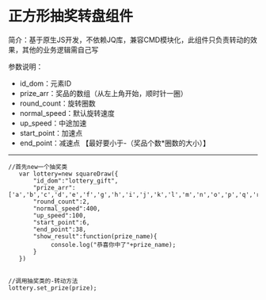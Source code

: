 正方形抽奖转盘组件
=========

简介：基于原生JS开发，不依赖JQ库，兼容CMD模块化，此组件只负责转动的效果，其他的业务逻辑需自己写

参数说明：

- id_dom：元素ID
- prize_arr：奖品的数组（从左上角开始，顺时针一圈）
- round_count：旋转圈数
- normal_speed：默认旋转速度
- up_speed：中途加速
- start_point：加速点
- end_point：减速点 【最好要小于-（奖品个数*圈数的大小）】


----------



    //首先new一个抽奖类
       var lottery=new squareDraw({
           "id_dom":"lottery_gift",
           "prize_arr":['a','b','c','d','e','f','g','h','i','j','k','l','m','n','o','p','q','r','s','t'],
           "round_count":2,
           "normal_speed":400,
           "up_speed":100,
           "start_point":6,
           "end_point":38,
           "show_result":function(prize_name){
                console.log("恭喜你中了"+prize_name);
           }
       })


    //调用抽奖类的-转动方法
    lottery.set_prize(prize);